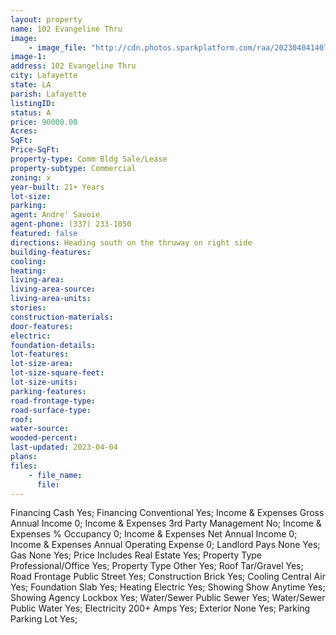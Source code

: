 ```yaml
---
layout: property
name: 102 Evangeline Thru  
image:
    - image_file: "http://cdn.photos.sparkplatform.com/raa/20230404140733385739000000.jpg"
image-1:
address: 102 Evangeline Thru 
city: Lafayette
state: LA
parish: Lafayette
listingID: 
status: A
price: 90000.00
Acres: 
SqFt: 
Price-SqFt: 
property-type: Comm Bldg Sale/Lease
property-subtype: Commercial
zoning: x
year-built: 21+ Years
lot-size: 
parking: 
agent: Andre' Savoie
agent-phone: (337) 233-1050
featured: false
directions: Heading south on the thruway on right side
building-features: 
cooling: 
heating: 
living-area: 
living-area-source: 
living-area-units: 
stories: 
construction-materials: 
door-features: 
electric: 
foundation-details: 
lot-features: 
lot-size-area: 
lot-size-square-feet: 
lot-size-units: 
parking-features: 
road-frontage-type: 
road-surface-type: 
roof: 
water-source: 
wooded-percent: 
last-updated: 2023-04-04
plans: 
files:
    - file_name:
      file:
---
```

Financing	Cash	Yes;
Financing	Conventional	Yes;
Income & Expenses	Gross Annual Income	0;
Income & Expenses	3rd Party Management	No;
Income & Expenses	% Occupancy	0;
Income & Expenses	Net Annual Income	0;
Income & Expenses	Annual Operating Expense	0;
Landlord Pays	None	Yes;
Gas	None	Yes;
Price Includes	Real Estate	Yes;
Property Type	Professional/Office	Yes;
Property Type	Other	Yes;
Roof	Tar/Gravel	Yes;
Road Frontage	Public Street	Yes;
Construction	Brick	Yes;
Cooling	Central Air	Yes;
Foundation	Slab	Yes;
Heating	Electric	Yes;
Showing	Show Anytime	Yes;
Showing	Agency Lockbox	Yes;
Water/Sewer	Public Sewer	Yes;
Water/Sewer	Public Water	Yes;
Electricity	200+ Amps	Yes;
Exterior	None	Yes;
Parking	Parking Lot	Yes;

